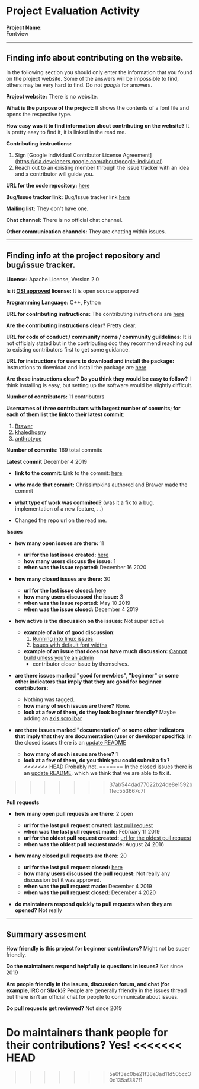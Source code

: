 # Project Evaluation Activity



__Project Name:__  
Fontview

---

## Finding info about contributing on the website.

In the following section you should only enter the information that you
found on the project website. Some of the answers will be impossible to find, others
may be very hard to find. Do not _google_ for answers.

__Project website:__
There is no website. 

__What is the purpose of the project:__
It shows the contents of a font file and opens the respective type. 

__How easy was it to find information about contributing on the website?__
It is pretty easy to find it, it is linked in the read me. 

__Contributing instructions:__
1. Sign [Google Individual Contributor License Agreement] (https://cla.developers.google.com/about/google-individual)
2. Reach out to an existing member through the issue tracker with an idea and a contributor will guide you. 

__URL for the code repository:__
[here](https://github.com/googlefonts/fontview)

__Bug/Issue tracker link:__
Bug/Issue tracker link [here](https://github.com/googlefonts/fontview/issues)

__Mailing list:__
They don't have one. 

__Chat channel:__
There is no official chat channel. 

__Other communication channels:__
They are chatting within issues. 

---

## Finding info at the project repository and bug/issue tracker.

__License:__
Apache License, Version 2.0

__Is it [OSI approved](https://opensource.org/licenses/alphabetical) license:__
It is open source apporved

__Programming Language:__
C++, Python

__URL for contributing instructions:__ 
The contributing instructions are [here](https://github.com/googlefonts/fontview/blob/main/CONTRIBUTING.md)


__Are the contributing instructions clear?__ 
Pretty clear. 

__URL for code of conduct / community norms / community guildelines:__
It is not officialy stated but in the contributing doc they recommend reaching out to existing contributors first to get some guidance. 

__URL for instructions for users to download and install the package:__
Instructions to download and install the package are [here](https://github.com/googlefonts/fontview/blob/main/README.md)

__Are these instructions clear? Do you think they would be easy to follow?__
I think installing is easy, but setting up the software would be slightly difficult. 

__Number of contributors:__
11 contributors

__Usernames of three contributors with largest number of commits; for
each of them list the link to their latest commit__:

1. [Brawer](https://github.com/googlefonts/fontview/commit/5e2987194efc864bac2509db4fb80893c104bc72)
2. [khaledhosny](https://github.com/googlefonts/fontview/commit/c911ccda5e58770158a2e23c4bd718307b6c3df3)
3. [anthrotype](https://github.com/googlefonts/fontview/commits?author=anthrotype)


__Number of commits:__
169 total commits

__Latest commit__
December 4 2019

- __link to the commit:__
Link to the commit: [here]((https://github.com/googlefonts/fontview/commit/b8f4b51aa5f98eea3de785b9d12ae3271b5febc4))

- __who made that commit:__
Chrissimpkins authored and Brawer made the commit

- __what type of work was commited?__ (was it a fix to a bug, implementation of a new feature, ...)
- Changed the repo url on the read me. 


__Issues__

- __how many open issues are there:__
        11
    - __url for the last issue created:__
        [here](https://github.com/googlefonts/fontview/issues/63)
    - __how many users discuss the issue:__
        1
    - __when was the issue reported:__
        December 16 2020

- __how many closed issues are there:__
    30
    - __url for the last issue closed:__
        [here](https://github.com/googlefonts/fontview/issues/59)
    - __how many users discussed the issue:__
        3
    - __when was the issue reported:__
        May 10 2019
    - __when was the issue closed:__
        December 4 2019
- __how active is the discussion on the issues:__ 
        Not super active 
    - __example of a lot of good discussion:__ 
        1. [Running into linux issues](https://github.com/googlefonts/fontview/issues/35)
        2. [Issues with default font widths](https://github.com/googlefonts/fontview/issues/35)
    - __example of an issue that does not have much discussion:__
        [Cannot build unless you're an admin](https://github.com/googlefonts/fontview/issues/22)
        - contributor closer issue by themselves.


- __are there issues marked "good for newbies", "beginner" or some other indicators that imply that they are good for beginner contributors:__
    - Nothing was tagged.
    - __how many of such issues are there?__
    None. 
    - __look at a few of them, do they look beginner friendly?__ 
    Maybe adding an [axis scrollbar](https://github.com/googlefonts/fontview/issues/25)


- __are there issues marked "documentation" or some other indicators that imply that they are documentation (user or developer specific):__
    In the closed issues there is an [update README](https://github.com/googlefonts/fontview/issues/30)
    - __how many of such issues are there?__
    1
    - __look at a few of them, do you think you could submit a fix?__ 
<<<<<<< HEAD
    Probably not. 
=======
    In the closed issues there is an [update README](https://github.com/googlefonts/fontview/issues/30), which we think that we are able to fix it.
>>>>>>> 37ab544dad77022b24de8e1592b1fec553667c7f


__Pull requests__

- __how many open pull requests are there:__
    2 open
    - __url for the last pull request created:__
    [last pull request](https://github.com/googlefonts/fontview/pull/55)
    - __when was the last pull request made:__
    February 11 2019 
    - __url for the oldest pull request created:__
    [url for the oldest pull request](https://github.com/googlefonts/fontview/pull/1)
    - __when was the oldest pull request made:__
    August 24 2016
- __how many closed pull requests are there:__
    20
    - __url for the last pull request closed:__
    [here](https://github.com/googlefonts/fontview/pull/62)
    - __how many users discussed the pull request:__
    Not really any discussion but it was approved. 
    - __when was the pull request made:__
    December 4 2019
    - __when was the pull request closed:__
    December 4 2020

- __do maintainers respond quickly to pull requests when they are opened?__ 
    Not really




---


## Summary assesment
__How friendly is this project for beginner contributors?__
Might not be super friendly. 

__Do the maintainers respond helpfully to questions in issues?__
Not since 2019

__Are people friendly in the issues, discussion forum, and chat (for example, IRC or Slack)?__
People are generally friendly in the issues thread but there isn't an official chat for people to communicate about issues.


__Do pull requests get reviewed?__
Not since 2019


__Do maintainers thank people for their contributions?__
Yes! 
<<<<<<< HEAD
=======


>>>>>>> 5a6f3ec0be21f38e3ad11d505cc30d135af387f1

